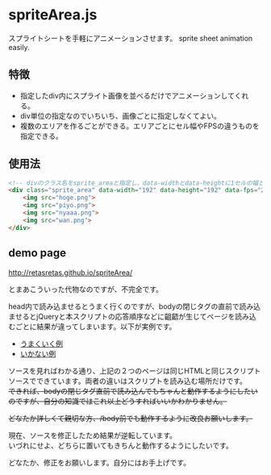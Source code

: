 spriteArea.js
==========

スプライトシートを手軽にアニメーションさせます。 sprite sheet animation easily.

## 特徴
- 指定したdiv内にスプライト画像を並べるだけでアニメーションしてくれる。
- div単位の指定なのでいちいち、画像ごとに指定しなくてよい。
- 複数のエリアを作るごとができる。エリアごとにセル幅やFPSの違うものを指定できる。


## 使用法
```html
<!-- divのクラス名をsprite_areaと指定し、data-widthとdata-heightに1セルの幅と高さを指定、data-fpsでそのエリアのfpsを定義する -->
<div class="sprite_area" data-width="192" data-height="192" data-fps="24">
    <img src="hoge.png">
    <img src="piyo.png">
    <img src="nyaaa.png">
    <img src="wan.png">
</div>
```

## demo page
http://retasretas.github.io/spriteArea/

とまあこういった代物なのですが、不完全です。

head内で読み込ませるとうまく行くのですが、bodyの閉じタグの直前で読み込ませるとjQueryと本スクリプトの応答順序などに齟齬が生じてページを読み込むごとに結果が違ってしまいます。以下が実例です。

- [うまくいく例](http://retasretas.github.io/spriteArea/index.html)
- [いかない例](http://retasretas.github.io/spriteArea/index2.html)

ソースを見ればわかる通り、上記の２つのページは同じHTMLと同じスクリプトソースでできています。両者の違いはスクリプトを読み込む場所だけです。  
~~できれば、bodyの閉じタグ直前で読み込んでもちゃんと動作するようにしたいのですが、自分の知識ではこれ以上どうすればいいかわかりません。~~

~~どなたか詳しくて親切な方、/body前でも動作するように改良お願いします。~~

現在、ソースを修正したため結果が逆転しています。  
いづれにせよ、どちらに置いてもきちんと動作するようにしたいです。

どなたか、修正をお願いします。自分にはお手上げです。